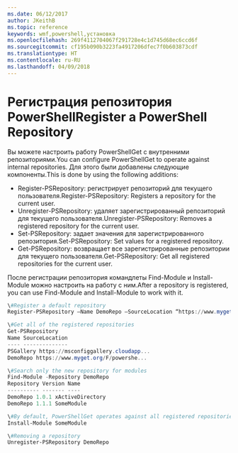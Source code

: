 ```yaml
---
ms.date: 06/12/2017
author: JKeithB
ms.topic: reference
keywords: wmf,powershell,установка
ms.openlocfilehash: 269f4112704067f291728e4c1d745d68ec6ccd6f
ms.sourcegitcommit: cf195b090b3223fa4917206dfec7f0b603873cdf
ms.translationtype: HT
ms.contentlocale: ru-RU
ms.lasthandoff: 04/09/2018
---
```

# <a name="register-a-powershell-repository"></a><span data-ttu-id="1de86-102">Регистрация репозитория PowerShell</span><span class="sxs-lookup"><span data-stu-id="1de86-102">Register a PowerShell Repository</span></span>
<span data-ttu-id="1de86-103">Вы можете настроить работу PowerShellGet с внутренними репозиториями.</span><span class="sxs-lookup"><span data-stu-id="1de86-103">You can configure PowerShellGet to operate against internal repositories.</span></span> <span data-ttu-id="1de86-104">Для этого были добавлены следующие компоненты.</span><span class="sxs-lookup"><span data-stu-id="1de86-104">This is done by using the following additions:</span></span>
- <span data-ttu-id="1de86-105">Register-PSRepository: регистрирует репозиторий для текущего пользователя.</span><span class="sxs-lookup"><span data-stu-id="1de86-105">Register-PSRepository: Registers a repository for the current user.</span></span>
- <span data-ttu-id="1de86-106">Unregister-PSRepository: удаляет зарегистрированный репозиторий для текущего пользователя.</span><span class="sxs-lookup"><span data-stu-id="1de86-106">Unregister-PSRepository: Removes a registered repository for the current user.</span></span>
- <span data-ttu-id="1de86-107">Set-PSRepository: задает значения для зарегистрированного репозитория.</span><span class="sxs-lookup"><span data-stu-id="1de86-107">Set-PSRepository: Set values for a registered repository.</span></span>
- <span data-ttu-id="1de86-108">Get-PSRepository: возвращает все зарегистрированные репозитории для текущего пользователя.</span><span class="sxs-lookup"><span data-stu-id="1de86-108">Get-PSRepository: Get all registered repositories for the current user.</span></span>

<span data-ttu-id="1de86-109">После регистрации репозитория командлеты Find-Module и Install-Module можно настроить на работу с ним.</span><span class="sxs-lookup"><span data-stu-id="1de86-109">After a repository is registered, you can use Find-Module and Install-Module to work with it.</span></span>

```powershell
\#Register a default repository
Register-PSRepository –Name DemoRepo –SourceLocation “https://www.myget.org/F/powershellgetdemo/api/v2” –PublishLocation “<https://www.myget.org/F/powershellgetdemo/api/v2>/package” –InstallationPolicy –Trusted

\#Get all of the registered repositories
Get-PSRepository
Name SourceLocation
---- --------------
PSGallery https://msconfiggallery.cloudapp...
DemoRepo https://www.myget.org/F/powershe...

\#Search only the new repository for modules
Find-Module -Repository DemoRepo
Repository Version Name
---------- ------- ----
DemoRepo 1.0.1 xActiveDirectory
DemoRepo 1.1.1 SomeModule

\#By default, PowerShellGet operates against all registered repositories when none is specified. In this example, the “SomeModule” module is installed from the DemoRepo.
Install-Module SomeModule

\#Removing a repository
Unregister-PSRepository DemoRepo
```